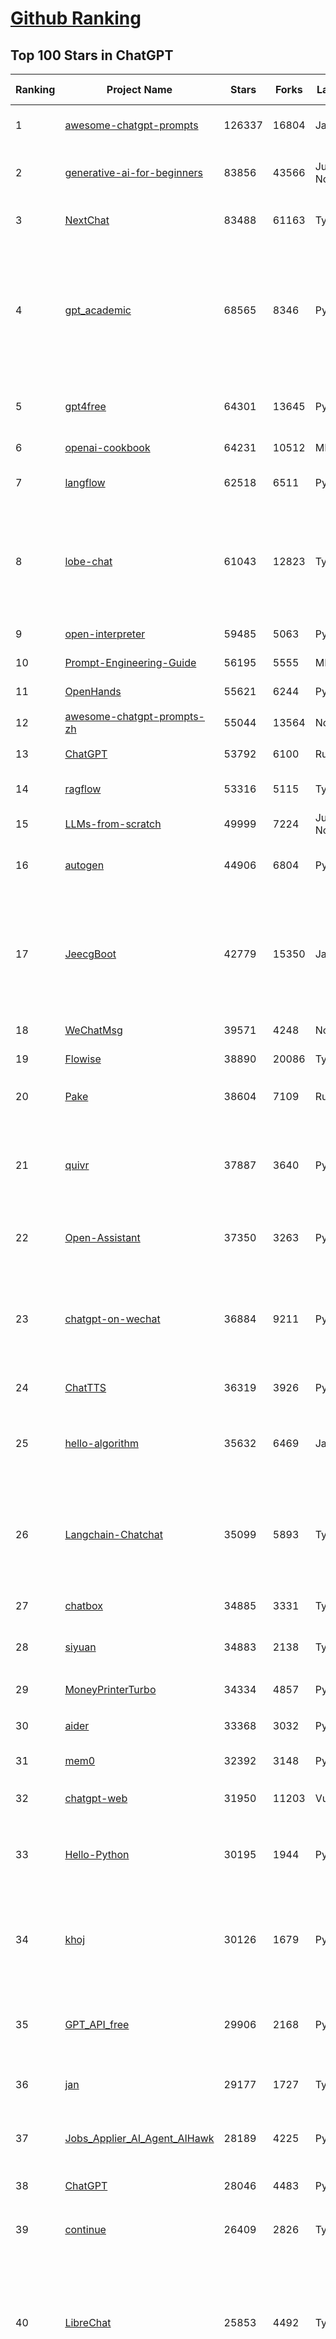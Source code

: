 [Github Ranking](../README.md)
==========

## Top 100 Stars in ChatGPT

| Ranking | Project Name | Stars | Forks | Language | Open Issues | Description | Last Commit |
| ------- | ------------ | ----- | ----- | -------- | ----------- | ----------- | ----------- |
| 1 | [awesome-chatgpt-prompts](https://github.com/f/awesome-chatgpt-prompts) | 126337 | 16804 | JavaScript | 0 | This repo includes ChatGPT prompt curation to use ChatGPT and other LLM tools better. | 2025-05-16T08:30:39Z |
| 2 | [generative-ai-for-beginners](https://github.com/microsoft/generative-ai-for-beginners) | 83856 | 43566 | Jupyter Notebook | 3 | 21 Lessons, Get Started Building with Generative AI  🔗 https://microsoft.github.io/generative-ai-for-beginners/ | 2025-05-23T19:20:22Z |
| 3 | [NextChat](https://github.com/ChatGPTNextWeb/NextChat) | 83488 | 61163 | TypeScript | 636 | ✨ Light and Fast AI Assistant. Support: Web \| iOS \| MacOS \| Android \|  Linux \| Windows | 2025-04-19T08:00:42Z |
| 4 | [gpt_academic](https://github.com/binary-husky/gpt_academic) | 68565 | 8346 | Python | 255 | 为GPT/GLM等LLM大语言模型提供实用化交互接口，特别优化论文阅读/润色/写作体验，模块化设计，支持自定义快捷按钮&函数插件，支持Python和C++等项目剖析&自译解功能，PDF/LaTex论文翻译&总结功能，支持并行问询多种LLM模型，支持chatglm3等本地模型。接入通义千问, deepseekcoder, 讯飞星火, 文心一言, llama2, rwkv, claude2, moss等。 | 2025-05-06T14:19:12Z |
| 5 | [gpt4free](https://github.com/xtekky/gpt4free) | 64301 | 13645 | Python | 11 | The official gpt4free repository \| various collection of powerful language models \| o4, o3 and deepseek r1, gpt-4.1, gemini 2.5 | 2025-05-21T15:56:49Z |
| 6 | [openai-cookbook](https://github.com/openai/openai-cookbook) | 64231 | 10512 | MDX | 25 | Examples and guides for using the OpenAI API | 2025-05-23T16:57:20Z |
| 7 | [langflow](https://github.com/langflow-ai/langflow) | 62518 | 6511 | Python | 414 | Langflow is a powerful tool for building and deploying AI-powered agents and workflows. | 2025-05-24T03:32:11Z |
| 8 | [lobe-chat](https://github.com/lobehub/lobe-chat) | 61043 | 12823 | TypeScript | 782 | 🤯 Lobe Chat - an open-source, modern-design AI chat framework. Supports Multi AI Providers( OpenAI / Claude 3 / Gemini / Ollama / DeepSeek / Qwen), Knowledge Base (file upload / knowledge management / RAG ), Multi-Modals (Plugins/Artifacts) and Thinking. One-click FREE deployment of your private ChatGPT/ Claude / DeepSeek application. | 2025-05-24T01:22:25Z |
| 9 | [open-interpreter](https://github.com/OpenInterpreter/open-interpreter) | 59485 | 5063 | Python | 219 | A natural language interface for computers | 2025-04-23T07:18:30Z |
| 10 | [Prompt-Engineering-Guide](https://github.com/dair-ai/Prompt-Engineering-Guide) | 56195 | 5555 | MDX | 142 | 🐙 Guides, papers, lecture, notebooks and resources for prompt engineering | 2025-05-16T22:13:09Z |
| 11 | [OpenHands](https://github.com/All-Hands-AI/OpenHands) | 55621 | 6244 | Python | 206 | 🙌 OpenHands: Code Less, Make More | 2025-05-24T03:13:43Z |
| 12 | [awesome-chatgpt-prompts-zh](https://github.com/PlexPt/awesome-chatgpt-prompts-zh) | 55044 | 13564 | None | 38 | ChatGPT 中文调教指南。各种场景使用指南。学习怎么让它听你的话。 | 2025-01-01T08:34:33Z |
| 13 | [ChatGPT](https://github.com/lencx/ChatGPT) | 53792 | 6100 | Rust | 803 | 🔮 ChatGPT Desktop Application (Mac, Windows and Linux) | 2024-08-29T17:58:11Z |
| 14 | [ragflow](https://github.com/infiniflow/ragflow) | 53316 | 5115 | TypeScript | 2088 | RAGFlow is an open-source RAG (Retrieval-Augmented Generation) engine based on deep document understanding. | 2025-05-23T13:13:32Z |
| 15 | [LLMs-from-scratch](https://github.com/rasbt/LLMs-from-scratch) | 49999 | 7224 | Jupyter Notebook | 3 | Implement a ChatGPT-like LLM in PyTorch from scratch, step by step | 2025-04-20T02:16:18Z |
| 16 | [autogen](https://github.com/microsoft/autogen) | 44906 | 6804 | Python | 508 | A programming framework for agentic AI 🤖 PyPi: autogen-agentchat Discord: https://aka.ms/autogen-discord Office Hour: https://aka.ms/autogen-officehour | 2025-05-23T21:49:53Z |
| 17 | [JeecgBoot](https://github.com/jeecgboot/JeecgBoot) | 42779 | 15350 | Java | 63 | 🔥一款基于AIGC和低代码引擎的AI低代码平台，旨在帮助企业快速实现低代码开发和构建、部署个性化的 AI 应用。 前后端分离 SpringBoot，SpringCloud，Ant Design&Vue3，Mybatis，Shiro！强大的代码生成器让前后端代码一键生成，无需写任何代码! 成套AI大模型功能: AI模型管理、AI应用、知识库、AI流程编排、AI对话助手等； | 2025-05-22T03:25:11Z |
| 18 | [WeChatMsg](https://github.com/LC044/WeChatMsg) | 39571 | 4248 | None | 0 | None | 2025-04-26T17:26:17Z |
| 19 | [Flowise](https://github.com/FlowiseAI/Flowise) | 38890 | 20086 | TypeScript | 542 | Build AI Agents, Visually | 2025-05-23T06:06:14Z |
| 20 | [Pake](https://github.com/tw93/Pake) | 38604 | 7109 | Rust | 56 | 🤱🏻 Turn any webpage into a desktop app with Rust.  🤱🏻 利用 Rust 轻松构建轻量级多端桌面应用 | 2025-03-25T12:35:16Z |
| 21 | [quivr](https://github.com/QuivrHQ/quivr) | 37887 | 3640 | Python | 5 | Opiniated RAG for integrating GenAI in your apps 🧠   Focus on your product rather than the RAG. Easy integration in existing products with customisation!  Any LLM: GPT4, Groq, Llama. Any Vectorstore: PGVector, Faiss. Any Files. Anyway you want.  | 2025-05-23T09:27:46Z |
| 22 | [Open-Assistant](https://github.com/LAION-AI/Open-Assistant) | 37350 | 3263 | Python | 227 | OpenAssistant is a chat-based assistant that understands tasks, can interact with third-party systems, and retrieve information dynamically to do so. | 2024-08-17T01:55:35Z |
| 23 | [chatgpt-on-wechat](https://github.com/zhayujie/chatgpt-on-wechat) | 36884 | 9211 | Python | 291 | 基于大模型搭建的聊天机器人，同时支持 微信公众号、企业微信应用、飞书、钉钉 等接入，可选择GPT4.1/GPT-4o/GPT-o1/ DeepSeek/Claude/文心一言/讯飞星火/通义千问/ Gemini/GLM-4/Kimi/LinkAI，能处理文本、语音和图片，访问操作系统和互联网，支持基于自有知识库进行定制企业智能客服。 | 2025-05-23T09:30:18Z |
| 24 | [ChatTTS](https://github.com/2noise/ChatTTS) | 36319 | 3926 | Python | 59 | A generative speech model for daily dialogue. | 2025-05-23T13:00:56Z |
| 25 | [hello-algorithm](https://github.com/geekxh/hello-algorithm) | 35632 | 6469 | Java | 11 | 🌍 针对小白的算法训练 \| 包括四部分：①.大厂面经 ②.力扣图解  ③.千本开源电子书 ④.百张技术思维导图（项目花了上百小时，希望可以点 star 支持，🌹感谢~）推荐免费ChatGPT使用网站 | 2023-06-13T04:13:17Z |
| 26 | [Langchain-Chatchat](https://github.com/chatchat-space/Langchain-Chatchat) | 35099 | 5893 | TypeScript | 180 | Langchain-Chatchat（原Langchain-ChatGLM）基于 Langchain 与 ChatGLM, Qwen 与 Llama 等语言模型的 RAG 与 Agent 应用 \| Langchain-Chatchat (formerly langchain-ChatGLM), local knowledge based LLM (like ChatGLM, Qwen and Llama) RAG and Agent app with langchain  | 2025-03-25T15:45:51Z |
| 27 | [chatbox](https://github.com/chatboxai/chatbox) | 34885 | 3331 | TypeScript | 687 | User-friendly Desktop Client App for AI Models/LLMs (GPT, Claude, Gemini, Ollama...) | 2025-05-23T06:34:38Z |
| 28 | [siyuan](https://github.com/siyuan-note/siyuan) | 34883 | 2138 | TypeScript | 351 | A privacy-first, self-hosted, fully open source personal knowledge management software, written in typescript and golang. | 2025-05-24T03:40:47Z |
| 29 | [MoneyPrinterTurbo](https://github.com/harry0703/MoneyPrinterTurbo) | 34334 | 4857 | Python | 134 | 利用AI大模型，一键生成高清短视频 Generate short videos with one click using AI LLM. | 2025-05-16T03:03:36Z |
| 30 | [aider](https://github.com/Aider-AI/aider) | 33368 | 3032 | Python | 820 | aider is AI pair programming in your terminal | 2025-05-23T23:02:32Z |
| 31 | [mem0](https://github.com/mem0ai/mem0) | 32392 | 3148 | Python | 298 | Memory for AI Agents; SOTA in AI Agent Memory; Announcing OpenMemory MCP - local and secure memory management. | 2025-05-23T17:59:21Z |
| 32 | [chatgpt-web](https://github.com/Chanzhaoyu/chatgpt-web) | 31950 | 11203 | Vue | 0 | 用 Express 和  Vue3 搭建的 ChatGPT 演示网页 | 2024-08-16T15:26:57Z |
| 33 | [Hello-Python](https://github.com/mouredev/Hello-Python) | 30195 | 1944 | Python | 23 | Curso para aprender el lenguaje de programación Python desde cero y para principiantes. 100 clases, 44 horas en vídeo, código, proyectos y grupo de chat. Fundamentos, frontend, backend, testing, IA... | 2025-02-28T12:39:35Z |
| 34 | [khoj](https://github.com/khoj-ai/khoj) | 30126 | 1679 | Python | 71 | Your AI second brain. Self-hostable. Get answers from the web or your docs. Build custom agents, schedule automations, do deep research. Turn any online or local LLM into your personal, autonomous AI (gpt, claude, gemini, llama, qwen, mistral). Get started - free. | 2025-05-20T08:30:38Z |
| 35 | [GPT_API_free](https://github.com/chatanywhere/GPT_API_free) | 29906 | 2168 | Python | 11 | Free ChatGPT&DeepSeek API Key，免费ChatGPT&DeepSeek API。免费接入DeepSeek API和GPT4 API，支持 gpt \| deepseek \| claude \| gemini \| grok 等排名靠前的常用大模型。 | 2025-05-17T17:09:25Z |
| 36 | [jan](https://github.com/menloresearch/jan) | 29177 | 1727 | TypeScript | 107 | Jan is an open source alternative to ChatGPT that runs 100% offline on your computer | 2025-05-23T18:17:02Z |
| 37 | [Jobs_Applier_AI_Agent_AIHawk](https://github.com/feder-cr/Jobs_Applier_AI_Agent_AIHawk) | 28189 | 4225 | Python | 11 | AIHawk aims to easy job hunt process by automating the job application process. Utilizing artificial intelligence, it enables users to apply for multiple jobs in a tailored way. | 2025-05-22T23:39:35Z |
| 38 | [ChatGPT](https://github.com/acheong08/ChatGPT) | 28046 | 4483 | Python | 11 | Reverse engineered ChatGPT API | 2023-08-02T06:02:10Z |
| 39 | [continue](https://github.com/continuedev/continue) | 26409 | 2826 | TypeScript | 844 | ⏩ Create, share, and use custom AI code assistants with our open-source IDE extensions and hub of models, rules, prompts, docs, and other building blocks | 2025-05-24T02:18:44Z |
| 40 | [LibreChat](https://github.com/danny-avila/LibreChat) | 25853 | 4492 | TypeScript | 151 | Enhanced ChatGPT Clone: Features Agents, DeepSeek, Anthropic, AWS, OpenAI, Assistants API, Azure, Groq, o1, GPT-4o, Mistral, OpenRouter, Vertex AI, Gemini, Artifacts, AI model switching, message search, Code Interpreter, langchain, DALL-E-3, OpenAPI Actions, Functions, Secure Multi-User Auth, Presets, open-source for self-hosting. Active project. | 2025-05-24T01:11:11Z |
| 41 | [one-api](https://github.com/songquanpeng/one-api) | 25362 | 5186 | JavaScript | 856 | LLM API 管理 & 分发系统，支持 OpenAI、Azure、Anthropic Claude、Google Gemini、DeepSeek、字节豆包、ChatGLM、文心一言、讯飞星火、通义千问、360 智脑、腾讯混元等主流模型，统一 API 适配，可用于 key 管理与二次分发。单可执行文件，提供 Docker 镜像，一键部署，开箱即用。LLM API management & key redistribution system, unifying multiple providers under a single API. Single binary, Docker-ready, with an English UI. | 2025-02-21T11:30:22Z |
| 42 | [openai-translator](https://github.com/openai-translator/openai-translator) | 24440 | 1786 | TypeScript | 477 | 基于 ChatGPT API 的划词翻译浏览器插件和跨平台桌面端应用    -    Browser extension and cross-platform desktop application for translation based on ChatGPT API. | 2024-11-16T20:34:00Z |
| 43 | [Chat2DB](https://github.com/CodePhiliaX/Chat2DB) | 23059 | 2495 | Java | 456 | 🔥🔥🔥AI-driven database tool and SQL client, The hottest GUI client, supporting MySQL, Oracle, PostgreSQL, DB2, SQL Server, DB2, SQLite, H2, ClickHouse, and more. | 2025-05-22T02:29:00Z |
| 44 | [LLaVA](https://github.com/haotian-liu/LLaVA) | 22595 | 2494 | Python | 1071 | [NeurIPS'23 Oral] Visual Instruction Tuning (LLaVA) built towards GPT-4V level capabilities and beyond. | 2024-08-12T09:52:38Z |
| 45 | [void](https://github.com/voideditor/void) | 21541 | 1337 | TypeScript | 139 | None | 2025-05-23T08:45:24Z |
| 46 | [chatgpt-retrieval-plugin](https://github.com/openai/chatgpt-retrieval-plugin) | 21183 | 3688 | Python | 169 | The ChatGPT Retrieval Plugin lets you easily find personal or work documents by asking questions in natural language. | 2024-07-04T22:00:16Z |
| 47 | [SmsForwarder](https://github.com/pppscn/SmsForwarder) | 21138 | 2754 | Kotlin | 21 | 短信转发器——监控Android手机短信、来电、APP通知，并根据指定规则转发到其他手机：钉钉群自定义机器人、钉钉企业内机器人、企业微信群机器人、飞书机器人、企业微信应用消息、邮箱、bark、webhook、Telegram机器人、Server酱、PushPlus、手机短信等。包括主动控制服务端与客户端，让你轻松远程发短信、查短信、查通话、查话簿、查电量等。（V3.0 新增）PS.这个APK主要是学习与自用，如有BUG请提ISSUE，同时欢迎大家提PR指正 | 2025-05-11T11:50:56Z |
| 48 | [architecture.of.internet-product](https://github.com/davideuler/architecture.of.internet-product) | 20277 | 4684 | HTML | 3 | 互联网公司技术架构，微信/淘宝/微博/腾讯/阿里/美团点评/百度/OpenAI/Google/Facebook/Amazon/eBay的架构，欢迎PR补充 | 2024-02-17T12:02:24Z |
| 49 | [best-of-ml-python](https://github.com/ml-tooling/best-of-ml-python) | 20073 | 2776 | None | 23 | 🏆 A ranked list of awesome machine learning Python libraries. Updated weekly. | 2025-05-22T15:16:46Z |
| 50 | [awesome-free-chatgpt](https://github.com/LiLittleCat/awesome-free-chatgpt) | 19926 | 1385 | Python | 59 | 🆓免费的 ChatGPT 镜像网站列表，持续更新。List of free ChatGPT mirror sites, continuously updated.  | 2025-04-01T10:20:27Z |
| 51 | [ChatPaper](https://github.com/kaixindelele/ChatPaper) | 18917 | 1949 | Python | 67 | Use ChatGPT to summarize the arXiv papers. 全流程加速科研，利用chatgpt进行论文全文总结+专业翻译+润色+审稿+审稿回复 | 2024-04-04T02:45:02Z |
| 52 | [vpncn.github.io](https://github.com/vpncn/vpncn.github.io) | 17502 | 1541 | HTML | 0 | 2025中国翻墙软件VPN推荐以及科学上网避坑，稳定好用。对比SSR机场、蓝灯、V2ray、老王VPN、VPS搭建梯子等科学上网与翻墙软件，中国最新科学上网翻墙梯子VPN下载推荐，访问Chatgpt。 | 2025-05-08T15:56:42Z |
| 53 | [carrot](https://github.com/xx025/carrot) | 17061 | 1447 | None | 0 | Free ChatGPT Site List 这儿为你准备了众多免费好用的ChatGPT镜像站点 | 2025-05-12T16:04:05Z |
| 54 | [ai-chatbot](https://github.com/vercel/ai-chatbot) | 16280 | 4456 | TypeScript | 199 | A full-featured, hackable Next.js AI chatbot built by Vercel | 2025-05-22T01:51:00Z |
| 55 | [FinGPT](https://github.com/AI4Finance-Foundation/FinGPT) | 16243 | 2292 | Jupyter Notebook | 71 | FinGPT: Open-Source Financial Large Language Models!  Revolutionize 🔥    We release the trained model on HuggingFace. | 2024-12-26T03:22:34Z |
| 56 | [repomix](https://github.com/yamadashy/repomix) | 16147 | 700 | TypeScript | 84 | 📦 Repomix is a powerful tool that packs your entire repository into a single, AI-friendly file. Perfect for when you need to feed your codebase to Large Language Models (LLMs) or other AI tools like Claude, ChatGPT, DeepSeek, Perplexity, Gemini, Gemma, Llama, Grok, and more. | 2025-05-24T03:32:14Z |
| 57 | [ChatALL](https://github.com/ai-shifu/ChatALL) | 15819 | 1676 | JavaScript | 227 |  Concurrently chat with ChatGPT, Bing Chat, Bard, Alpaca, Vicuna, Claude, ChatGLM, MOSS, 讯飞星火, 文心一言 and more, discover the best answers | 2025-05-22T16:24:36Z |
| 58 | [DocsGPT](https://github.com/arc53/DocsGPT) | 15646 | 1663 | TypeScript | 22 | DocsGPT is an open-source genAI tool that helps users get reliable answers from knowledge source, while avoiding hallucinations. It enables private and reliable information retrieval, with tooling and agentic system capability built in. | 2025-05-23T23:12:43Z |
| 59 | [web-llm](https://github.com/mlc-ai/web-llm) | 15525 | 1012 | TypeScript | 104 | High-performance In-browser LLM Inference Engine  | 2025-05-05T03:17:42Z |
| 60 | [ChuanhuChatGPT](https://github.com/GaiZhenbiao/ChuanhuChatGPT) | 15422 | 2282 | Python | 122 | GUI for ChatGPT API and many LLMs. Supports agents, file-based QA, GPT finetuning and query with web search. All with a neat UI. | 2025-03-13T09:36:38Z |
| 61 | [kirara-ai](https://github.com/lss233/kirara-ai) | 15321 | 1679 | Python | 106 | 🤖 可 DIY 的 多模态 AI 聊天机器人 \| 🚀 快速接入 微信、 QQ、Telegram、等聊天平台 \| 🦈支持DeepSeek、Grok、Claude、Ollama、Gemini、OpenAI \| 工作流系统、网页搜索、AI画图、人设调教、虚拟女仆、语音对话 \|  | 2025-05-22T06:34:32Z |
| 62 | [leedl-tutorial](https://github.com/datawhalechina/leedl-tutorial) | 15146 | 3025 | Jupyter Notebook | 6 | 《李宏毅深度学习教程》（李宏毅老师推荐👍，苹果书🍎），PDF下载地址：https://github.com/datawhalechina/leedl-tutorial/releases | 2025-05-13T05:54:38Z |
| 63 | [KeepChatGPT](https://github.com/xcanwin/KeepChatGPT) | 14825 | 734 | JavaScript | 98 | 这是一款提高ChatGPT的数据安全能力和效率的插件。并且免费共享大量创新功能，如：自动刷新、保持活跃、数据安全、取消审计、克隆对话、言无不尽、净化页面、展示大屏、拦截跟踪、日新月异、明察秋毫等。让我们的AI体验无比安全、顺畅、丝滑、高效、简洁。 | 2025-05-21T19:31:14Z |
| 64 | [open-im-server](https://github.com/openimsdk/open-im-server) | 14751 | 2594 | Go | 96 | IM Chat ChatGPT | 2025-05-22T09:28:13Z |
| 65 | [novel](https://github.com/steven-tey/novel) | 14714 | 1220 | TypeScript | 104 | Notion-style WYSIWYG editor with AI-powered autocompletion. | 2025-01-18T14:26:33Z |
| 66 | [CosyVoice](https://github.com/FunAudioLLM/CosyVoice) | 14001 | 1455 | Python | 707 | Multi-lingual large voice generation model, providing inference, training and deployment full-stack ability. | 2025-05-23T08:11:40Z |
| 67 | [botpress](https://github.com/botpress/botpress) | 13723 | 2004 | TypeScript | 12 | The open-source hub to build & deploy GPT/LLM Agents ⚡️ | 2025-05-23T19:37:08Z |
| 68 | [RWKV-LM](https://github.com/BlinkDL/RWKV-LM) | 13628 | 915 | Python | 107 | RWKV (pronounced RwaKuv) is an RNN with great LLM performance, which can also be directly trained like a GPT transformer (parallelizable). We are at RWKV-7 "Goose". So it's combining the best of RNN and transformer - great performance, linear time, constant space (no kv-cache), fast training, infinite ctx_len, and free sentence embedding. | 2025-05-22T17:11:59Z |
| 69 | [wechat-chatgpt](https://github.com/fuergaosi233/wechat-chatgpt) | 13312 | 3836 | TypeScript | 0 | Use ChatGPT On Wechat via wechaty | 2024-05-20T09:44:41Z |
| 70 | [chatgpt-google-extension](https://github.com/wong2/chatgpt-google-extension) | 13226 | 1489 | TypeScript | 98 | This project is deprecated. Check my new project ChatHub: | 2024-08-14T17:49:27Z |
| 71 | [onyx](https://github.com/onyx-dot-app/onyx) | 12884 | 1680 | Python | 194 | Gen-AI Chat for Teams - Think ChatGPT if it had access to your team's unique knowledge. | 2025-05-24T00:03:57Z |
| 72 | [gorilla](https://github.com/ShishirPatil/gorilla) | 12093 | 1122 | Python | 105 | Gorilla: Training and Evaluating LLMs for Function Calls (Tool Calls) | 2025-05-21T18:43:52Z |
| 73 | [MOSS](https://github.com/OpenMOSS/MOSS) | 12049 | 1147 | Python | 235 | An open-source tool-augmented conversational language model from Fudan University | 2024-07-13T14:52:59Z |
| 74 | [h2ogpt](https://github.com/h2oai/h2ogpt) | 11819 | 1290 | Python | 288 | Private chat with local GPT with document, images, video, etc. 100% private, Apache 2.0. Supports oLLaMa, Mixtral, llama.cpp, and more. Demo: https://gpt.h2o.ai/ https://gpt-docs.h2o.ai/ | 2025-05-22T09:53:17Z |
| 75 | [MoneyPrinter](https://github.com/FujiwaraChoki/MoneyPrinter) | 11795 | 1516 | Python | 8 | Automate Creation of YouTube Shorts using MoviePy. | 2025-03-20T07:46:34Z |
| 76 | [LLMSurvey](https://github.com/RUCAIBox/LLMSurvey) | 11509 | 888 | Python | 21 | The official GitHub page for the survey paper "A Survey of Large Language Models". | 2025-03-11T09:51:42Z |
| 77 | [LangBot](https://github.com/RockChinQ/LangBot) | 11331 | 853 | Python | 92 | 🤩 IM bot platform designed for the LLM era / 简单易用的大模型即时通信机器人平台 ⚡️ 适配 QQ / 微信（企业微信、个人微信）/ 飞书 / 钉钉 / Discord / Telegram / Slack 等平台 🧩 支持 ChatGPT、DeepSeek、Dify、Claude、Google Gemini、xAI、PPIO、Ollama、阿里云百炼、SiliconFlow、Qwen、Moonshot、SillyTraven、MCP、WeClone 等 LLM & Agent | 2025-05-23T10:06:41Z |
| 78 | [awesome-chatgpt-zh](https://github.com/EmbraceAGI/awesome-chatgpt-zh) | 11153 | 923 | Python | 0 | ChatGPT 中文指南🔥，ChatGPT 中文调教指南，指令指南，应用开发指南，精选资源清单，更好的使用 chatGPT 让你的生产力 up up up! 🚀 | 2024-11-05T10:24:21Z |
| 79 | [mi-gpt](https://github.com/idootop/mi-gpt) | 11104 | 1441 | TypeScript | 3 | 🏠 将小爱音箱接入 ChatGPT 和豆包，改造成你的专属语音助手。 | 2025-05-21T15:58:11Z |
| 80 | [open-saas](https://github.com/wasp-lang/open-saas) | 11061 | 1141 | TypeScript | 76 | A free, open-source SaaS app starter for React & Node.js with superpowers. Full-featured. Community-driven. | 2025-05-21T14:30:24Z |
| 81 | [llama-gpt](https://github.com/getumbrel/llama-gpt) | 10971 | 710 | TypeScript | 84 | A self-hosted, offline, ChatGPT-like chatbot. Powered by Llama 2. 100% private, with no data leaving your device. New: Code Llama support! | 2024-04-23T18:56:06Z |
| 82 | [shell_gpt](https://github.com/TheR1D/shell_gpt) | 10888 | 861 | Python | 85 | A command-line productivity tool powered by AI large language models like GPT-4, will help you accomplish your tasks faster and more efficiently. | 2025-04-11T08:40:09Z |
| 83 | [chatGPTBox](https://github.com/josStorer/chatGPTBox) | 10547 | 807 | JavaScript | 331 | Integrating ChatGPT into your browser deeply, everything you need is here | 2025-01-31T10:37:06Z |
| 84 | [promptflow](https://github.com/microsoft/promptflow) | 10390 | 977 | Python | 66 | Build high-quality LLM apps - from prototyping, testing to production deployment and monitoring. | 2025-05-12T19:39:45Z |
| 85 | [go-openai](https://github.com/sashabaranov/go-openai) | 9995 | 1601 | Go | 145 | OpenAI ChatGPT, GPT-3, GPT-4, DALL·E, Whisper API wrapper for Go | 2025-05-20T13:45:40Z |
| 86 | [chainlit](https://github.com/Chainlit/chainlit) | 9720 | 1314 | TypeScript | 368 | Build Conversational AI in minutes ⚡️ | 2025-05-06T10:49:13Z |
| 87 | [LangGPT](https://github.com/langgptai/LangGPT) | 9717 | 778 | Jupyter Notebook | 0 | LangGPT: Empowering everyone to become a prompt expert!🚀  Structured Prompt，Language of GPT, 结构化提示词，结构化Prompt, Created by 「云中江树」 | 2025-05-06T12:09:23Z |
| 88 | [supermemory](https://github.com/supermemoryai/supermemory) | 9651 | 930 | TypeScript | 15 | Build your own second brain with supermemory. It's a ChatGPT for your bookmarks. Import tweets or save websites and content using the chrome extension. | 2025-05-19T05:33:01Z |
| 89 | [ChatRWKV](https://github.com/BlinkDL/ChatRWKV) | 9486 | 703 | Python | 34 | ChatRWKV is like ChatGPT but powered by RWKV (100% RNN) language model, and open source. | 2025-05-07T12:41:32Z |
| 90 | [ChatGPT_DAN](https://github.com/0xk1h0/ChatGPT_DAN) | 9410 | 837 | None | 66 | ChatGPT DAN, Jailbreaks prompt | 2024-08-17T04:06:53Z |
| 91 | [Bob](https://github.com/ripperhe/Bob) | 9298 | 521 | None | 108 | Bob 是一款 macOS 平台的翻译和 OCR 软件。 | 2025-01-24T08:30:17Z |
| 92 | [chatgpt_system_prompt](https://github.com/LouisShark/chatgpt_system_prompt) | 9183 | 1314 | HTML | 0 | A collection of GPT system prompts and various prompt injection/leaking knowledge. | 2025-05-22T11:46:26Z |
| 93 | [BingGPT](https://github.com/dice2o/BingGPT) | 9172 | 703 | JavaScript | 235 | Desktop application of new Bing's AI-powered chat (Windows, macOS and Linux) | 2024-02-08T15:06:01Z |
| 94 | [AstrBot](https://github.com/AstrBotDevs/AstrBot) | 9122 | 611 | Python | 208 | ✨ 易上手的多平台 LLM 聊天机器人及开发框架 ✨ 平台支持 QQ、QQ频道、Telegram、微信、企微、飞书 \| MCP 服务器、OpenAI、DeepSeek、Gemini、硅基流动、月之暗面、Ollama、OneAPI、Dify 等。附带 WebUI。 | 2025-05-23T09:10:39Z |
| 95 | [hamulete](https://github.com/hoochanlon/hamulete) | 9119 | 1877 | Python | 0 | 🏔️国立台湾大学、新加坡国立大学、早稻田大学、东京大学，中央研究院（台湾）以及中国重点高校及科研机构，社科、经济、数学、博弈论、哲学、系统工程类学术论文等知识库。 | 2025-02-14T08:23:04Z |
| 96 | [go-proxy-bingai](https://github.com/adams549659584/go-proxy-bingai) | 8742 | 12937 | HTML | 217 | 用 Vue3 和 Go 搭建的微软 New Bing 演示站点，拥有一致的 UI 体验，支持 ChatGPT 提示词，国内可用。 | 2024-03-20T07:24:11Z |
| 97 | [chat-ui](https://github.com/huggingface/chat-ui) | 8738 | 1319 | TypeScript | 313 | Open source codebase powering the HuggingChat app | 2025-05-21T11:39:07Z |
| 98 | [LMFlow](https://github.com/OptimalScale/LMFlow) | 8421 | 832 | Python | 73 | An Extensible Toolkit for Finetuning and Inference of Large Foundation Models. Large Models for All. | 2025-05-15T09:24:46Z |
| 99 | [BetterChatGPT](https://github.com/ztjhz/BetterChatGPT) | 8395 | 2794 | TypeScript | 215 | An amazing UI for OpenAI's ChatGPT (Website + Windows + MacOS + Linux) | 2024-08-14T10:26:46Z |
| 100 | [coai](https://github.com/coaidev/coai) | 8350 | 1122 | TypeScript | 19 | 🚀 Next Generation AI One-Stop Internationalization Solution. 🚀 下一代 AI 一站式 B/C 端解决方案，支持 OpenAI，Midjourney，Claude，讯飞星火，Stable Diffusion，DALL·E，ChatGLM，通义千问，腾讯混元，360 智脑，百川 AI，火山方舟，新必应，Gemini，Moonshot 等模型，支持对话分享，自定义预设，云端同步，模型市场，支持弹性计费和订阅计划模式，支持图片解析，支持联网搜索，支持模型缓存，丰富美观的后台管理与仪表盘数据统计。 | 2025-04-30T19:12:53Z |

